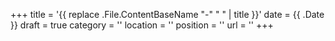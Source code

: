+++
title = '{{ replace .File.ContentBaseName "-" " " | title }}'
date = {{ .Date }}
draft = true
category = ''
location = ''
position = ''
url = ''
+++
